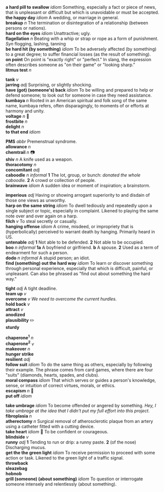 

__a hard pill to swallow__ _idiom_ Something, especially a fact or piece of news, that is unpleasant or difficult but which is unavoidable or must be accepted.  
__the happy day__ _idiom_ A wedding, or marriage in general.  
__breakup__ _n_ The termination or disintegration of a relationship (between persons or nations).  
__hard on the eyes__ _idiom_ Unattractive; ugly.  
__flagellation__ _n_ Beating with a whip or strap or rope as a form of punishment. _Syn_ flogging, lashing, tanning  
__be hard hit (by something)__ _idiom_ To be adversely affected (by something) to a great degree; to suffer financial losses (as the result of something).  
__on point__ On point is "exactly right" or "perfect." In slang, the expression often describes someone as "on their game" or "looking sharp."  
__litmus test__ _n_  

__tank__ _v_  
__jarring__ _adj_ Surprising, or slightly shocking.  
__have (got) (someone's) back__ _idiom_ To be willing and prepared to help or defend someone; to look out for someone in case they need assistance.  
__kumbaya__ _n_ Rooted in an American spiritual and folk song of the same name, kumbaya refers, often disparagingly, to moments of or efforts at harmony and unity.  
__voltage__ _n_ :mega:  
__frostbite__ _n_  
__delight__ _n_  
__to that end__ _idiom_  

__PMS__ _abbr_ Premenstrual syndrome.  
__allowance__ _n_  
__chemtrail__ _n_ :camera:  
__shiv__ _n_ A knife used as a weapon.  
__thoracotomy__ _n_  
__concomitant__ _adj_  
__caboodle__ _n_ _informal_ __1__ The lot, group, or bunch: _donated the whole caboodle._ __2__ A crowd or collection of people.  
__brainwave__ _idiom_ A sudden idea or moment of inspiration; a brainstorm.  

__imperious__ _adj_ Having or showing arrogant superiority to and disdain of those one views as unworthy.  
__harp on the same string__ _idiom_ To dwell tediously and repeatedly upon a single subject or topic, especially in complaint. Likened to playing the same note over and over again on a harp.  
__filch__ _v_ To steal secretly or casually.  
__hanging offense__ _idiom_ A crime, misdeed, or impropriety that is (hyperbolically) perceived to warrant death by hanging. Primarily heard in US.  
__untenable__ _adj_ __1__ Not able to be defended. __2__ Not able to be occupied.  
__boo__ _n_ _informal_ __1a__ A boyfriend or girlfriend. __b__ A spouse. __2__ Used as a term of endearment for such a person.  
__dodo__ _n_ _informal_ A stupid person; an idiot.  
__find (something) out the hard way__ _idiom_ To learn or discover something through personal experience, especially that which is difficult, painful, or unpleasant. Can also be phrased as "find out about something the hard way."  

__tight__ _adj_ A tight deadline.  
__team up__ _v_  
__overcome__ _v_ _We need to overcome the current hurdles._  
__hold back__ _v_  
__attract__ _v_  
__anodized__  
__plausibility__ :pencil2:  
__sturdy__  

__chaperone<sup>1</sup>__ _n_  
__chaperone<sup>2</sup>__ _v_  
__makeover__ _n_  
__hunger strike__  
__resilient__ _adj_  
__follow suit__ _idiom_ To do the same thing as others, especially by following their example. The phrase comes from card games, where there are four "suits" (diamonds, hearts, spades, and clubs).  
__moral compass__ _idiom_ That which serves or guides a person's knowledge, sense, or intuition of correct virtues, morals, or ethics.  
__escapism__ _n_ :mega:  
__put off__ _idiom_  

__take umbrage__ _idiom_ To become offended or angered by something. _Hey, I take umbrage at the idea that I didn't put my full effort into this project._  
__fibroplasia__ _n_  
__atherectomy__ _n_  Surgical removal of atherosclerotic plaque from an artery using a catheter fitted with a cutting device.  
__take heart__ _idiom_ :dart: To be confident or courageous.  
__blindside__ _v_  
__runny__ _adj_ __1__ Tending to run or drip: a runny paste. __2__ (of the nose) Discharging mucus.  
__get the the green light__ _idiom_ To receive permission to proceed with some action or task. Likened to the green light of a traffic signal.  
__throwback__  
__sleazebag__  
__hobnob__  
__grill (someone) (about something)__ _idiom_ To question or interrogate someone intensely and relentlessly (about something).  
